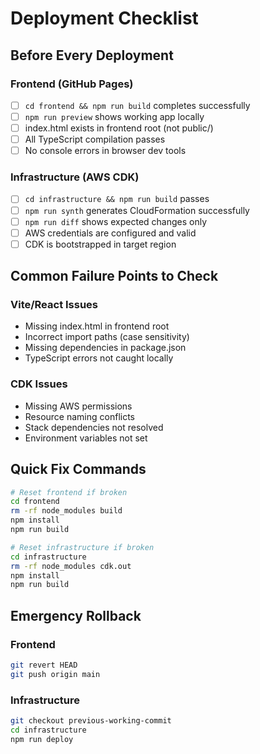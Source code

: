 # Deployment Checklist

## Before Every Deployment

### Frontend (GitHub Pages)
- [ ] `cd frontend && npm run build` completes successfully
- [ ] `npm run preview` shows working app locally
- [ ] index.html exists in frontend root (not public/)
- [ ] All TypeScript compilation passes
- [ ] No console errors in browser dev tools

### Infrastructure (AWS CDK)
- [ ] `cd infrastructure && npm run build` passes
- [ ] `npm run synth` generates CloudFormation successfully
- [ ] `npm run diff` shows expected changes only
- [ ] AWS credentials are configured and valid
- [ ] CDK is bootstrapped in target region

## Common Failure Points to Check

### Vite/React Issues
- Missing index.html in frontend root
- Incorrect import paths (case sensitivity)
- Missing dependencies in package.json
- TypeScript errors not caught locally

### CDK Issues
- Missing AWS permissions
- Resource naming conflicts
- Stack dependencies not resolved
- Environment variables not set

## Quick Fix Commands

```bash
# Reset frontend if broken
cd frontend
rm -rf node_modules build
npm install
npm run build

# Reset infrastructure if broken
cd infrastructure
rm -rf node_modules cdk.out
npm install
npm run build
```

## Emergency Rollback

### Frontend
```bash
git revert HEAD
git push origin main
```

### Infrastructure
```bash
git checkout previous-working-commit
cd infrastructure
npm run deploy
```